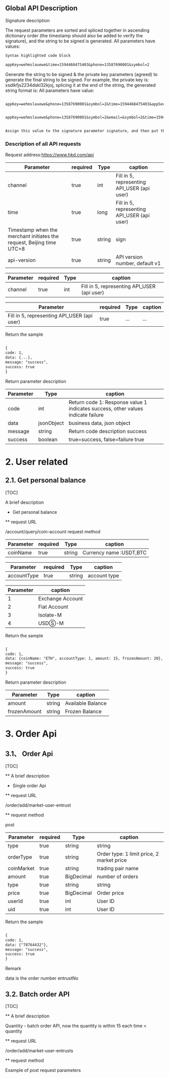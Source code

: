 ## Global API Description

Signature description

The request parameters are sorted and spliced ​​together in ascending dictionary order (the timestamp should also be added to verify the signature), and the string to be signed is generated. All parameters have values:


```markdown
Syntax highlighted code block

appKey=wehmslauewe&time=1594468475403&phone=13587690001&symbol=2

```

Generate the string to be signed & the private key parameters (agreed) to generate the final string to be signed. For example, the private key is: xsdlkfjs2234dskl32kjoj, splicing it at the end of the string, the generated string format is: All parameters have value:

```markdown

appKey=wehmslauewe&phone=13587690001&symbol=2&time=1594468475403&appSecretKey=xsdlkfjs2234dskl32kjoj One or more parameters have no value:

```

```markdown

appKey=wehmslauewe&phone=13587690001&symbol=2&email=&symbol=2&time=1594468475403&appSecretKey=xsdlkfjs2234dskl32kjoj

```

```markdown

Assign this value to the signature parameter signature, and then put the signature in the request header. Note: For the following parameters to sign, please note: please remove the invalid 0 in the incoming parameters, such as coin_amount = 100, please do not pass in 100.00 for signature verification, generate a signature for the parameters according to the signature rules, and compare it with the signature in the request header, If they are consistent, the signature is passed.

```

### Description of all API requests

Request address:https://www.hkd.com/api

Parameter  | required  | Type  | caption
------------- | ------------- | ------------- | -------------
channel  | true  | int  | Fill in 5, representing API_USER (api user)
time  | true  | long  | Fill in 5, representing API_USER (api user)
Timestamp when the merchant initiates the request, Beijing time UTC+8  | true  | string  | sign
api-version  | true  | string  | API version number, default v1

Parameter  | required  | Type  | caption
------------- | ------------- | ------------- | -------------
channel  | true  | int  | Fill in 5, representing API_USER (api user)

Parameter  | required  | Type  | caption
------------- | ------------- | ------------- | -------------
Fill in 5, representing API_USER (api user)  | true  | ...  | ...


Return the sample

```markdown

{
code: 1,
data: {...},
message: "success",
success: true
}

```

Return parameter description

Parameter  | Type | caption
------------- | ------------- | -------------
code  | int | Return code 1: Response value 1 indicates success, other values ​​indicate failure
data  | jsonObject | business data, json object
message  | string | Return code description success
success  | boolean | true=success, false=failure true


# 2. User related

## 2.1. Get personal balance

[TOC]

A brief description

- Get personal balance

** request URL

/account/query/coin-account
request method


Parameter  | required  | Type  | caption
------------- | ------------- | ------------- | -------------
coinName  | true  | string  | Currency name :USDT,BTC

Parameter  | required  | Type  | caption
------------- | ------------- | ------------- | -------------
accountType  | true  | string  | account type


Parameter  | caption
------------- | -------------
1  | Exchange Account
2  | Fiat Account
3  | Isolate-M
4  | USDⓈ-M


Return the sample

```markdown

{
code: 1,
data: {coinName: "ETH", accountType: 1, amount: 15, frozenAmount: 20},
message: "success",
success: true
}

```


Return parameter description

Parameter  | Type  | caption
------------- | ------------- | -------------
amount  | string  | Available Balance
frozenAmount  | string  | Frozen Balance

# 3. Order Api

## 3.1、 Order Api

[TOC]

** A brief description

- Single order Api

** request URL

/order/add/market-user-entrust

** request method

post

Parameter  | required  | Type  | caption
------------- | ------------- | ------------- | -------------
type  | true  | string  | string
orderType  | true  | string  | Order type: 1 limit price, 2 market price
coinMarket  | true  | string  | trading pair name
amount  | true  | BigDecimal  | number of orders
type  | true  | string  | string
price  | true  | BigDecimal  | Order price
userId  | true  | int  | User ID
uid  | true  | int  | User ID

Return the sample

```markdown

{
code: 1,
data: {"78764432"},
message: "success",
success: true
}

```

Remark

data is the order number entrustNo

## 3.2. Batch order API

[TOC]

** A brief description

Quantity - batch order API, now the quantity is within 15 each time < quantity

** request URL

/order/add/market-user-entrusts

** request method

Example of post request parameters
